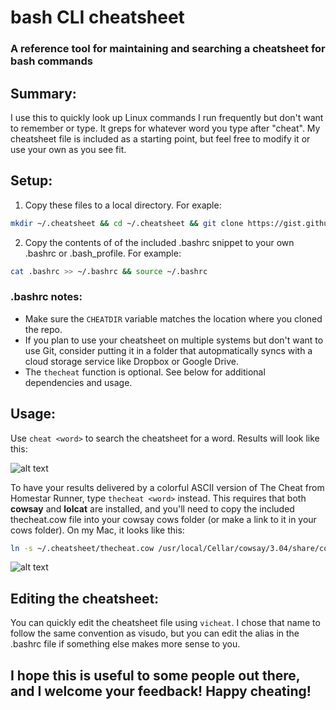 # bash CLI cheatsheet

### A reference tool for maintaining and searching a cheatsheet for bash commands

Summary:
---------------------
I use this to quickly look up Linux commands I run frequently but don't want to remember or type.  It greps for whatever word you type after "cheat".  My cheatsheet file is included as a starting point, but feel free to modify it or use your own as you see fit.  

Setup:
---------------------
1. Copy these files to a local directory. For exaple:
```bash
mkdir ~/.cheatsheet && cd ~/.cheatsheet && git clone https://gist.github.com/c0reysc0tt/ccde4ffd1e5ff740569f5cd9700a4262 .
```

2. Copy the contents of of the included .bashrc snippet to your own .bashrc or .bash_profile. For example:
```bash
cat .bashrc >> ~/.bashrc && source ~/.bashrc
```

### .bashrc notes:
- Make sure the `CHEATDIR` variable matches the location where you cloned the repo.
- If you plan to use your cheatsheet on multiple systems but don't want to use Git, consider putting it in a folder that autopmatically syncs with a cloud storage service like Dropbox or Google Drive.
- The `thecheat` function is optional.  See below for additional dependencies and usage.

Usage:
---------------------
Use `cheat <word>` to search the cheatsheet for a word.  Results will look like this:

![alt text](https://gist.githubusercontent.com/c0reysc0tt/ccde4ffd1e5ff740569f5cd9700a4262/raw/8b02338adcafcae800ee9bf3cc59f17bff7d1251/screenshot_cheat.png "cheat cron")


To have your results delivered by a colorful ASCII version of The Cheat from Homestar Runner, type `thecheat <word>` instead.  This requires that both **cowsay** and **lolcat** are installed, and you'll need to copy the included thecheat.cow file into your cowsay cows folder (or make a link to it in your cows folder).  On my Mac, it looks like this:
```bash
ln -s ~/.cheatsheet/thecheat.cow /usr/local/Cellar/cowsay/3.04/share/cows/thecheat.cow
```

![alt text](https://gist.githubusercontent.com/c0reysc0tt/ccde4ffd1e5ff740569f5cd9700a4262/raw/8b02338adcafcae800ee9bf3cc59f17bff7d1251/screenshot_thecheat.png "thecheat yum")

Editing the cheatsheet:
---------------------
You can quickly edit the cheatsheet file using `vicheat`.  I chose that name to follow the same convention as visudo, but you can edit the alias in the .bashrc file if something else makes more sense to you.  


## I hope this is useful to some people out there, and I welcome your feedback!  Happy cheating!
